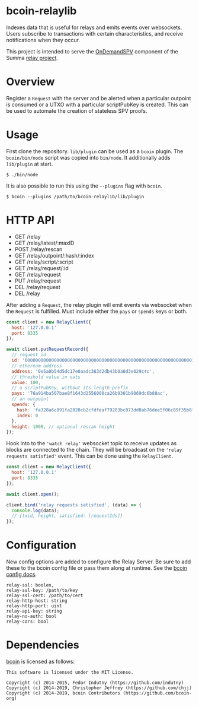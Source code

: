 # bcoin-relaylib

Indexes data that is useful for relays and emits events over websockets. Users
subscribe to transactions with certain characteristics, and receive
notifications when they occur.

This project is intended to serve the [OnDemandSPV](
https://github.com/summa-tx/relays/blob/master/solidity/contracts/OnDemandSPV.sol)
component of the Summa [relay project](https://github.com/summa-tx/relays).

# Overview

Register a `Request` with the server and be alerted when a particular
outpoint is consumed or a UTXO with a particular scriptPubKey is created.
This can be used to automate the creation of stateless SPV proofs.

# Usage

First clone the repository. `lib/plugin` can be used as
a `bcoin` plugin. The `bcoin/bin/node` script was copied
into `bin/node`. It additionally adds `lib/plugin` at
start.

```
$ ./bin/node
```

It is also possible to run this using the `--plugins`
flag with `bcoin`.

```
$ bcoin --plugins /path/to/bcoin-relaylib/lib/plugin
```

# HTTP API

- GET /relay
- GET /relay/latest/:maxID
- POST /relay/rescan
- GET /relay/outpoint/:hash/:index
- GET /relay/script/:script
- GET /relay/request/:id
- GET /relay/request
- PUT /relay/request
- DEL /relay/request
- DEL /relay

After adding a `Request`, the relay plugin will emit events via websocket when
the `Request` is fulfilled. Must include either the `pays` or `spends` keys or
both.

```js
const client = new RelayClient({
  host: '127.0.0.1'
  port: 8335
});

await client.putRequestRecord({
  // request id
  id: '0000000000000000000000000000000000000000000000000000000000000001',
  // ethereum address
  address: '0x5a0b54d5dc17e0aadc383d2db43b0a0d3e029c4c',
  // threshold value in sats
  value: 100,
  // a scriptPubKey, without its length-prefix
  pays: '76a914ba507bae8f1643d2556000ca26b9301b9069dc6b88ac',
  // an outpoint
  spends: {
    hash: 'fa328a6c891fa2020cb2cfdfeaf79203bc073dd0ab76dee5f06c89f35b8f6dd4',
    index: 0
  },
  height: 1000, // optional rescan height
});
```

Hook into to the `'watch relay'` websocket topic to receive
updates as blocks are connected to the chain. They will be
broadcast on the `'relay requests satisfied'` event.
This can be done using the `RelayClient`.

```js
const client = new RelayClient({
  host: '127.0.0.1'
  port: 8335
});

await client.open();

client.bind('relay requests satisfied', (data) => {
  console.log(data);
  // {txid, height, satisfied: [requestIds]}
});
```

# Configuration

New config options are added to configure the Relay Server.
Be sure to add these to the bcoin config file or pass them
along at runtime. See the [bcoin config docs](https://github.com/bcoin-org/bcoin/blob/master/docs/configuration.md).

```
relay-ssl: boolen,
relay-ssl-key: /path/to/key
relay-ssl-cert: /path/to/cert
relay-http-host: string
relay-http-port: uint
relay-api-key: string
relay-no-auth: bool
relay-cors: bool
```

# Dependencies

[bcoin](https://github.com/bcoin-org/bcoin) is licensed as follows:

```
This software is licensed under the MIT License.

Copyright (c) 2014-2015, Fedor Indutny (https://github.com/indutny)
Copyright (c) 2014-2019, Christopher Jeffrey (https://github.com/chjj)
Copyright (c) 2014-2019, bcoin Contributors (https://github.com/bcoin-org)
```
